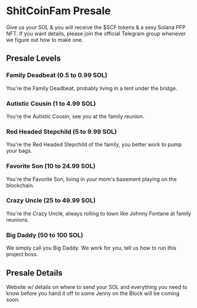 # ShitCoinFam Presale

Give us your SOL & you will receive the $SCF tokens & a sexy Solana PFP NFT. If you want details, please join the official Telegram group whenever we figure out how to make one.

## Presale Levels

### Family Deadbeat (0.5 to 0.99 SOL)

You're the Family Deadbeat, probably living in a tent under the bridge.

### Autistic Cousin (1 to 4.99 SOL)

You're the Autistic Cousin, see you at the family reunion.

### Red Headed Stepchild (5 to 9.99 SOL)

You're the Red Headed Stepchild of the family, you better work to pump your bags.

### Favorite Son (10 to 24.99 SOL)

You're the Favorite Son, living in your mom's basement playing on the blockchain.

### Crazy Uncle (25 to 49.99 SOL)

You're the Crazy Uncle, always rolling to town like Johnny Fontane at family reunions.

### Big Daddy (50 to 100 SOL)

We simply call you Big Daddy. We work for you, tell us how to run this project boss.

## Presale Details

Website w/ details on where to send your SOL and everything you need to know before you hand it off to some Jenny on the Block will be coming soon.
